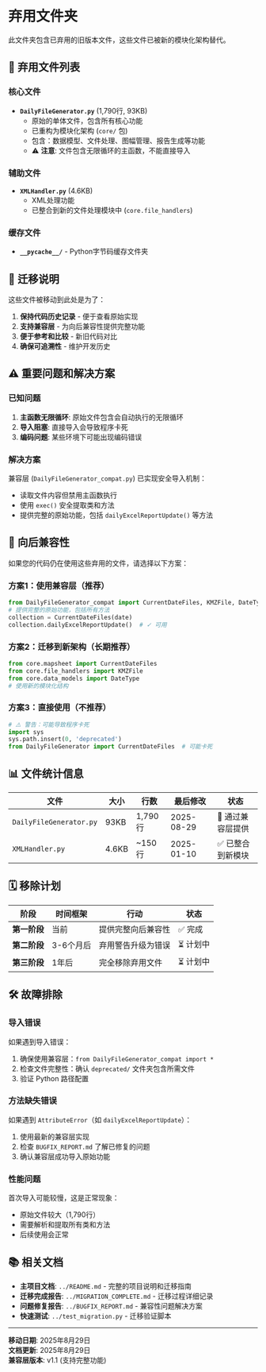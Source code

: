 # 弃用文件夹

此文件夹包含已弃用的旧版本文件，这些文件已被新的模块化架构替代。

## 📁 弃用文件列表

### 核心文件
- **`DailyFileGenerator.py`** (1,790行, 93KB)
  - 原始的单体文件，包含所有核心功能
  - 已重构为模块化架构 (`core/` 包)
  - 包含：数据模型、文件处理、图幅管理、报告生成等功能
  - ⚠️ **注意**: 文件包含无限循环的主函数，不能直接导入

### 辅助文件
- **`XMLHandler.py`** (4.6KB)
  - XML处理功能
  - 已整合到新的文件处理模块中 (`core.file_handlers`)

### 缓存文件
- **`__pycache__/`** - Python字节码缓存文件夹

## 🔄 迁移说明

这些文件被移动到此处是为了：
1. **保持代码历史记录** - 便于查看原始实现
2. **支持兼容层** - 为向后兼容性提供完整功能
3. **便于参考和比较** - 新旧代码对比
4. **确保可追溯性** - 维护开发历史

## ⚠️ 重要问题和解决方案

### 已知问题
1. **主函数无限循环**: 原始文件包含会自动执行的无限循环
2. **导入阻塞**: 直接导入会导致程序卡死
3. **编码问题**: 某些环境下可能出现编码错误

### 解决方案
兼容层 (`DailyFileGenerator_compat.py`) 已实现安全导入机制：
- 读取文件内容但禁用主函数执行
- 使用 `exec()` 安全提取类和方法
- 提供完整的原始功能，包括 `dailyExcelReportUpdate()` 等方法

## 🔗 向后兼容性

如果您的代码仍在使用这些弃用的文件，请选择以下方案：

### 方案1：使用兼容层（推荐）
```python
from DailyFileGenerator_compat import CurrentDateFiles, KMZFile, DateType
# 提供完整的原始功能，包括所有方法
collection = CurrentDateFiles(date)
collection.dailyExcelReportUpdate()  # ✓ 可用
```

### 方案2：迁移到新架构（长期推荐）
```python
from core.mapsheet import CurrentDateFiles
from core.file_handlers import KMZFile
from core.data_models import DateType
# 使用新的模块化结构
```

### 方案3：直接使用（不推荐）
```python
# ⚠️ 警告：可能导致程序卡死
import sys
sys.path.insert(0, 'deprecated')
from DailyFileGenerator import CurrentDateFiles  # 可能卡死
```

## 📊 文件统计信息

| 文件 | 大小 | 行数 | 最后修改 | 状态 |
|------|------|------|----------|------|
| `DailyFileGenerator.py` | 93KB | 1,790行 | 2025-08-29 | 🔄 通过兼容层提供 |
| `XMLHandler.py` | 4.6KB | ~150行 | 2025-01-10 | ✅ 已整合到新模块 |

## 🗓️ 移除计划

| 阶段 | 时间框架 | 行动 | 状态 |
|------|----------|------|------|
| **第一阶段** | 当前 | 提供完整向后兼容性 | ✅ 完成 |
| **第二阶段** | 3-6个月后 | 弃用警告升级为错误 | ⏳ 计划中 |
| **第三阶段** | 1年后 | 完全移除弃用文件 | ⏳ 计划中 |

## 🛠️ 故障排除

### 导入错误
如果遇到导入错误：
1. 确保使用兼容层：`from DailyFileGenerator_compat import *`
2. 检查文件完整性：确认 `deprecated/` 文件夹包含所需文件
3. 验证 Python 路径配置

### 方法缺失错误
如果遇到 `AttributeError`（如 `dailyExcelReportUpdate`）：
1. 使用最新的兼容层实现
2. 检查 `BUGFIX_REPORT.md` 了解已修复的问题
3. 确认兼容层成功导入原始功能

### 性能问题
首次导入可能较慢，这是正常现象：
- 原始文件较大（1,790行）
- 需要解析和提取所有类和方法
- 后续使用会正常

## 📚 相关文档

- **主项目文档**: `../README.md` - 完整的项目说明和迁移指南
- **迁移完成报告**: `../MIGRATION_COMPLETE.md` - 迁移过程详细记录
- **问题修复报告**: `../BUGFIX_REPORT.md` - 兼容性问题解决方案
- **快速测试**: `../test_migration.py` - 迁移验证脚本

---
**移动日期**: 2025年8月29日  
**文档更新**: 2025年8月29日  
**兼容层版本**: v1.1 (支持完整功能)
